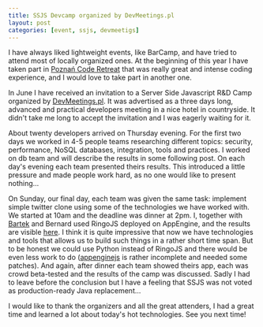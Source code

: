 ```yaml
---
title: SSJS Devcamp organized by DevMeetings.pl
layout: post
categories: [event, ssjs, devmeetigs]
---
```


I have always liked lightweight events, like BarCamp, and have tried to attend
most of locally organized ones.  At the beginning of this year I have taken
part in [Poznań Code
Retreat](http://www.jug.poznan.pl/materialy-ze-spotkan/materialy/1-poznanski-code-retreat/)
that was really great and intense coding experience, and I would love to take
part in another one.

In June I have received an invitation to a Server Side Javascript R&D Camp
organized by [DevMeetings.pl](http://devmeetings.pl). It was advertised as a
three days long, advanced and practical developers meeting in a nice hotel in
countryside. It didn't take me long to accept the invitation and I was eagerly
waiting for it.

About twenty developers arrived on Thursday evening. For the first two days we
worked in 4-5 people teams researching different topics: security, performance,
NoSQL databases, integration, tools and practices. I worked on db team and will
describe the results in some following post. On each day's evening each team
presented theirs results. This introduced a little pressure and made people
work hard, as no one would like to present nothing...

On Sunday, our final day, each team was given the same task: implement simple
twitter clone using some of the technologies we have worked with. We started at
10am and the deadline was dinner at 2pm. I, together with
[Bartek](http://twitter.com/#!/bartaz) and Bernard used RingoJS deployed on
AppEngine, and the results are visible
[here](http://devcamp.ringojs-twitter.appspot.com/). I think it is quite
impressive that now we have technologies and tools that allows us to build such
things in a rather short time span. But to be honest we could use Python
instead of RingoJS and there would be even less work to do
([appenginejs](http://www.appenginejs.org/) is rather incomplete and needed
some patches).
And again, after dinner each team showed theirs app, each was crowd beta-tested
and the results of the camp was discussed. Sadly I had to leave before
the conclusion but I have a feeling that SSJS was not voted as production-ready
Java replacement...

I would like to thank the organizers and all the great attenders, I had a great
time and learned a lot about today's hot technologies. See you next time!

